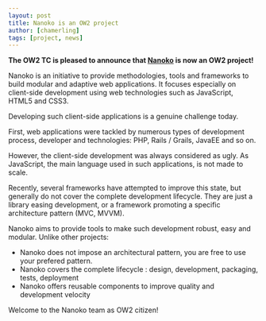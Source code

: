 ```yaml
---
layout: post
title: Nanoko is an OW2 project
author: [chamerling]
tags: [project, news]
---
```


**The OW2 TC is pleased to announce that [Nanoko](http://nanoko.org/) is now an OW2 project!**

Nanoko is an initiative to provide methodologies, tools and frameworks to build modular and adaptive web applications. 
It focuses especially on client-side development using web technologies such as JavaScript, HTML5 and CSS3.

Developing such client-side applications is a genuine challenge today.

First, web applications were tackled by numerous types of development process, developer and technologies: PHP, Rails / Grails, JavaEE and so on.

However, the client-side development was always considered as ugly. As JavaScript, the main language used in such applications, is not made to scale.

Recently, several frameworks have attempted to improve this state, but generally do not cover the complete development lifecycle.
They are just a library easing development, or a framework promoting a specific architecture pattern (MVC, MVVM).

Nanoko aims to provide tools to make such development robust, easy and modular. Unlike other projects:

- Nanoko does not impose an architectural pattern, you are free to use your prefered pattern.
- Nanoko covers the complete lifecycle : design, development, packaging, tests, deployment
- Nanoko offers reusable components to improve quality and development velocity

Welcome to the Nanoko team as OW2 citizen!
